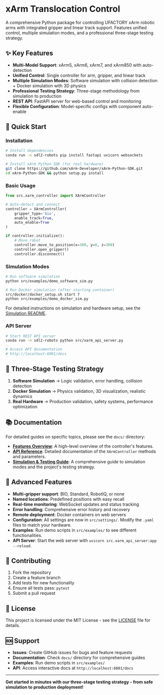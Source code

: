 # xArm Translocation Control

A comprehensive Python package for controlling UFACTORY xArm robotic arms with integrated gripper and linear track support. Features unified control, multiple simulation modes, and a professional three-stage testing strategy.

## ✨ Key Features

- **Multi-Model Support**: xArm5, xArm6, xArm7, and xArm850 with auto-detection
- **Unified Control**: Single controller for arm, gripper, and linear track
- **Multiple Simulation Modes**: Software simulation with collision detection + Docker simulation with 3D physics
- **Professional Testing Strategy**: Three-stage methodology from simulation to production
- **REST API**: FastAPI server for web-based control and monitoring
- **Flexible Configuration**: Model-specific configs with component auto-enable

## 🚀 Quick Start

### Installation
```bash
# Install dependencies
conda run -n sdl2-robots pip install fastapi uvicorn websockets

# Install xArm Python SDK (for real hardware)
git clone https://github.com/xArm-Developer/xArm-Python-SDK.git
cd xArm-Python-SDK && python setup.py install
```

### Basic Usage
```python
from src.xarm_controller import XArmController

# Auto-detect and connect
controller = XArmController(
    gripper_type='bio',
    enable_track=True,
    auto_enable=True
)

if controller.initialize():
    # Move robot
    controller.move_to_position(x=300, y=0, z=300)
    controller.open_gripper()
    controller.disconnect()
```

### Simulation Modes
```bash
# Run software simulation
python src/examples/demo_software_sim.py

# Run Docker simulation (after starting container)
src/docker/docker_setup.sh start 7
python src/examples/demo_docker_sim.py
```

For detailed instructions on simulation and hardware setup, see the [Simulation README](src/settings/README_SIMULATION.md).

### API Server
```bash
# Start REST API server
conda run -n sdl2-robots python src/xarm_api_server.py

# Access API documentation
# http://localhost:6001/docs
```

## 🎯 Three-Stage Testing Strategy

1. **Software Simulation** → Logic validation, error handling, collision detection
2. **Docker Simulation** → Physics validation, 3D visualization, realistic dynamics  
3. **Real Hardware** → Production validation, safety systems, performance optimization

## 📚 Documentation

For detailed guides on specific topics, please see the `docs/` directory:

-   **[Features Overview](./docs/FEATURES.md)**: A high-level overview of the controller's features.
-   **[API Reference](./docs/API_REFERENCE.md)**: Detailed documentation of the `XArmController` methods and parameters.
-   **[Simulation & Testing Guide](./docs/SIMULATION_TESTING.md)**: A comprehensive guide to simulation modes and the project's testing strategy.

## 🔧 Advanced Features

- **Multi-gripper support**: BIO, Standard, RobotIQ, or none
- **Named locations**: Predefined positions with easy recall
- **Real-time monitoring**: WebSocket updates and status tracking
- **Error handling**: Comprehensive error history and recovery
- **Remote deployment**: Docker containers on web servers
- **Configuration**: All settings are now in `src/settings/`. Modify the `.yaml` files to match your hardware.
- **Examples**: Run demo scripts in `src/examples/` to see different functionalities.
- **API Server**: Start the web server with `uvicorn src.xarm_api_server:app --reload`.

## 🤝 Contributing

1. Fork the repository
2. Create a feature branch
3. Add tests for new functionality
4. Ensure all tests pass: `pytest`
5. Submit a pull request

## 📄 License

This project is licensed under the MIT License - see the [LICENSE](LICENSE) file for details.

## 🆘 Support

- **Issues**: Create GitHub issues for bugs and feature requests
- **Documentation**: Check `docs/` directory for comprehensive guides
- **Examples**: Run demo scripts in `src/examples/`
- **API**: Access interactive docs at `http://localhost:6001/docs`

---

**Get started in minutes with our three-stage testing strategy - from safe simulation to production deployment!**
